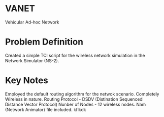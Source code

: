 # VANET
Vehicular Ad-hoc Network

# Problem Definition

  Created a simple TCl script for the wireless network simulation in the Network Simulator (NS-2).

# Key Notes
  Employed the default routing algorithm for the netwok scenario.
  Completely Wireless in nature.
  Routing Protocol - DSDV (Distination Sequenced Distance Vector Protocol)
  Nunber of Nodes - 12 wireless nodes.
  Nam (Network Animator) file included.
  kflkdk
